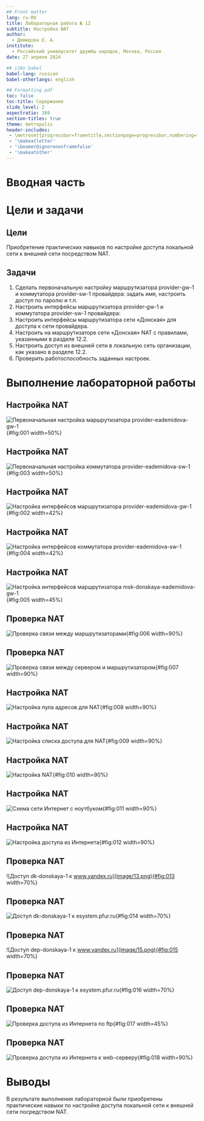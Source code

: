 ```yaml
---
## Front matter
lang: ru-RU
title: Лабораторная работа № 12
subtitle: Настройка NAT
author:
  - Демидова Е. А.
institute:
  - Российский университет дружбы народов, Москва, Россия
date: 27 апреля 2024

## i18n babel
babel-lang: russian
babel-otherlangs: english

## Formatting pdf
toc: false
toc-title: Содержание
slide_level: 2
aspectratio: 169
section-titles: true
theme: metropolis
header-includes:
 - \metroset{progressbar=frametitle,sectionpage=progressbar,numbering=fraction}
 - '\makeatletter'
 - '\beamer@ignorenonframefalse'
 - '\makeatother'
---
```


# Вводная часть

# Цели и задачи

## Цели

Приобретение практических навыков по настройке доступа локальной сети к внешней сети посредством NAT.

## Задачи

1. Сделать первоначальную настройку маршрутизатора provider-gw-1 и коммутатора provider-sw-1 провайдера: задать имя, настроить доступ по паролю и т.п.
2. Настроить интерфейсы маршрутизатора provider-gw-1 и коммутатора provider-sw-1 провайдера: 
3. Настроить интерфейсы маршрутизатора сети «Донская» для доступа к сети провайдера.
4. Настроить на маршрутизаторе сети «Донская» NAT с правилами, указанными в разделе 12.2.
5. Настроить доступ из внешней сети в локальную сеть организации, как указано в разделе 12.2.
6. Проверить работоспособность заданных настроек.

# Выполнение лабораторной работы

## Настройка NAT

![Первоначальная настройка маршрутизатора provider-eademidova-gw-1](image/1.png){#fig:001 width=50%}

## Настройка NAT

![Первоначальная настройка коммутатора provider-eademidova-sw-1](image/2.png){#fig:003 width=50%}

## Настройка NAT

![Настройка интерфейсов маршрутизатора provider-eademidova-gw-1](image/3.png){#fig:002 width=42%}

## Настройка NAT

![Настройка интерфейсов коммутатора provider-eademidova-sw-1](image/4.png){#fig:004 width=42%}

## Настройка NAT

![Настройка интерфейсов маршрутизатора msk-donskaya-eademidova-gw-1](image/5.png){#fig:005 width=45%}

## Проверка NAT

![Проверка связи между маршрутизаторами](image/6.png){#fig:006 width=90%}

## Проверка NAT

![Проверка связи между сервером и маршрутизатором](image/7.png){#fig:007 width=90%}

## Настройка NAT

![Настройка пула адресов для NAT](image/8.png){#fig:008 width=90%}

## Настройка NAT

![Настройка списка доступа для NAT](image/9.png){#fig:009 width=90%}

## Настройка NAT

![Настройка NAT](image/10.png){#fig:010 width=90%}

## Настройка NAT

![Схема сети Интернет с ноутбуком](image/11.png){#fig:011 width=90%}

## Настройка NAT

![Настройка доступа из Интернета](image/12.png){#fig:012 width=90%}

## Проверка NAT

![Доступ dk-donskaya-1 к www.yandex.ru](image/13.png){#fig:013 width=70%}

## Проверка NAT

![Доступ dk-donskaya-1 к esystem.pfur.ru](image/14.png){#fig:014 width=70%}

## Проверка NAT

![Доступ dep-donskaya-1 к www.yandex.ru](image/15.png){#fig:015 width=70%}

## Проверка NAT

![Доступ dep-donskaya-1 к esystem.pfur.ru](image/16.png){#fig:016 width=70%}

## Проверка NAT

![Проверка доступа из Интернета по ftp](image/17.png){#fig:017 width=45%}

## Проверка NAT

![Проверка доступа из Интернета к web-серверу](image/18.png){#fig:018 width=90%}

# Выводы

В результате выполнения лабораторной были приобретены практические навыки по настройке доступа локальной сети к внешней сети посредством NAT.